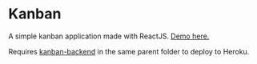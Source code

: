# Kanban
A simple kanban application made with ReactJS. [Demo here.](https://lit-brushlands-94876.herokuapp.com/)

Requires [kanban-backend](https://github.com/yankostadinov/kanban-backend) in the same parent folder to deploy to Heroku.
